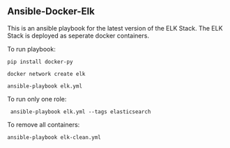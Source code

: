 ## Ansible-Docker-Elk

This is an ansible playbook for the latest version of the ELK Stack. The ELK Stack is deployed as seperate docker containers.

To run playbook:

``` pip install docker-py ```

``` docker network create elk  ```

``` ansible-playbook elk.yml ```

To run only one role:

``` ansible-playbook elk.yml --tags elasticsearch```

To remove all containers:

``` ansible-playbook elk-clean.yml ```
